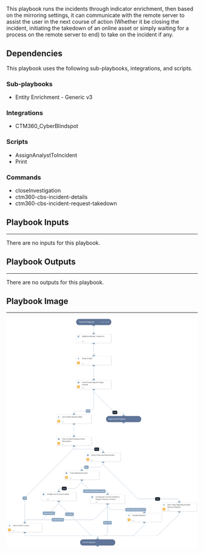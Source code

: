 This playbook runs the incidents through indicator enrichment, then based on the mirroring settings, it can communicate with the remote server to assist the user in the next course of action (Whether it be closing the incident, initiating the takedown of an online asset or simply waiting for a process on the remote server to end) to take on the incident if any.

## Dependencies

This playbook uses the following sub-playbooks, integrations, and scripts.

### Sub-playbooks

* Entity Enrichment - Generic v3

### Integrations

* CTM360_CyberBlindspot

### Scripts

* AssignAnalystToIncident
* Print

### Commands

* closeInvestigation
* ctm360-cbs-incident-details
* ctm360-cbs-incident-request-takedown

## Playbook Inputs

---
There are no inputs for this playbook.

## Playbook Outputs

---
There are no outputs for this playbook.

## Playbook Image

---

![CyberBlindspot Incident Management V2](../doc_files/CyberBlindspot_Incident_Management_V2.png)
